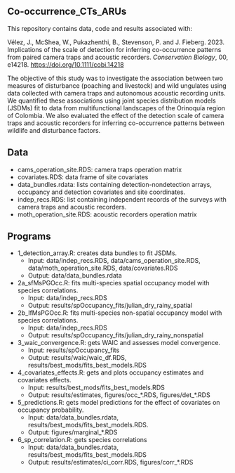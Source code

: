 ## Co-occurrence_CTs_ARUs

This repository contains data, code and results associated with:

Vélez, J., McShea, W., Pukazhenthi, B., Stevenson, P. and J. Fieberg. 2023. Implications of the scale of detection for inferring co-occurrence patterns from paired camera traps and acoustic recorders. *Conservation Biology*, 00, e14218. https://doi.org/10.1111/cobi.14218

The objective of this study was to investigate the association between two measures of disturbance (poaching and livestock) and wild ungulates using data collected with camera traps and autonomous acoustic recording units. We quantified these associations using joint species distribution models (JSDMs) fit to data from multifunctional landscapes of the Orinoquía region of Colombia. We also evaluated the effect of the detection scale of camera traps and acoustic recorders for inferring co-occurrence patterns between wildlife and disturbance factors.

## Data

- cams_operation_site.RDS: camera traps operation matrix
- covariates.RDS: data frame of site covariates
- data_bundles.rdata: lists containing detection-nondetection arrays, occupancy and detection covariates and site coordinates.
- indep_recs.RDS: list containing independent records of the surveys with camera traps and acoustic recorders.
- moth_operation_site.RDS: acoustic recorders operation matrix

## Programs

- 1_detection_array.R: creates data bundles to fit JSDMs. 
  - Input: data/indep_recs.RDS, data/cams_operation_site.RDS, data/moth_operation_site.RDS, data/covariates.RDS
  - Output: data/data_bundles.rdata
- 2a_sfMsPGOcc.R: fits multi-species spatial occupancy model with species correlations.
  - Input: data/indep_recs.RDS
  - Output: results/spOccupancy_fits/julian_dry_rainy_spatial
- 2b_lfMsPGOcc.R: fits multi-species non-spatial occupancy model with species correlations. 
  - Input: data/indep_recs.RDS
  - Output: results/spOccupancy_fits/julian_dry_rainy_nonspatial
- 3_waic_convergence.R: gets WAIC and assesses model convergence. 
  - Input: results/spOccupancy_fits
  - Output: results/waic/waic_df.RDS, results/best_mods/fits_best_models.RDS
- 4_covariates_effects.R: gets and plots occupancy estimates and covariates effects. 
  - Input: results/best_mods/fits_best_models.RDS
  - Output: results/estimates, figures/occ_\*.RDS, figures/det_\*.RDS
- 5_predictions.R: gets model predictions for the effect of covariates on occupancy probability. 
  - Input: data/data_bundles.rdata, results/best_mods/fits_best_models.RDS. 
  - Output: figures/marginal_\*.RDS
- 6_sp_correlation.R: gets species correlations
  - Input: data/data_bundles.rdata, results/best_mods/fits_best_models.RDS
  - Output: results/estimates/ci_corr.RDS, figures/corr_\*.RDS
